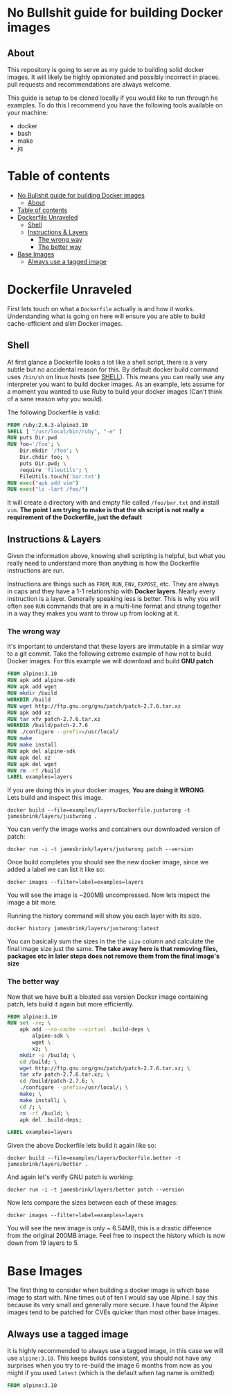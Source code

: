 # No Bullshit guide for building Docker images

## About
This repository is going to serve as my guide to building solid docker images. It will likely be highly opinionated and possibly incorrect in places. pull requests and recommendations are always welcome. 

This guide is setup to be cloned locally if you would like to run through he examples. 
To do this I recommend you have the following tools available on your machine:  

* docker
* bash
* make
* jq
  
# Table of contents
- [No Bullshit guide for building Docker images](#No-Bullshit-guide-for-building-Docker-images)
  - [About](#About)
- [Table of contents](#Table-of-contents)
- [Dockerfile Unraveled](#Dockerfile-Unraveled)
  - [Shell](#Shell)
  - [Instructions & Layers](#Instructions--Layers)
    - [The wrong way](#The-wrong-way)
    - [The better way](#The-better-way)
- [Base Images](#Base-Images)
  - [Always use a tagged image](#Always-use-a-tagged-image)

# Dockerfile Unraveled

First lets touch on what a `Dockerfile` actually is and how it works. Understanding what is going on here 
will ensure you are able to build cache-efficient and slim Docker images.

## Shell
At first glance a Dockerfile looks a lot like a shell script, there is a very subtle but no accidental reason for this.
By default docker build command uses `/bin/sh` on linux hosts (see [SHELL](https://docs.docker.com/engine/reference/builder/#shell)). This means you can really use any interpreter you want to build docker images. As an example, lets assume for a moment you wanted to use Ruby to build your docker images (Can't think of a sane reason why you would). 

The following Dockerfile is valid: 
```Dockerfile
FROM ruby:2.6.3-alpine3.10
SHELL [ "/usr/local/bin/ruby", "-e" ]
RUN puts Dir.pwd
RUN foo='/foo'; \
    Dir.mkdir '/foo'; \
    Dir.chdir foo; \
    puts Dir.pwd; \
    require 'fileutils'; \
    FileUtils.touch('bar.txt')
RUN exec("apk add vim")
RUN exec("ls -lart /foo/")
```

It will create a directory with and empty file called `/foo/bar.txt` and install `vim`. **The point I am trying to make is that the sh script is not really a requirement of the Dockerfile, just the default**

## Instructions & Layers

Given the information above, knowing shell scripting is helpful, but what you really need to understand more than anything is how the Dockerfile instructions are run.

Instructions are things such as `FROM`, `RUN`, `ENV`, `EXPOSE`, etc. They are always in caps and they have a 1-1 relationship with **Docker layers**. Nearly every instruction is a layer. Generally speaking less is better. This is why you will often see `RUN` commands that are in a multi-line format and strung together in a way they makes you want to throw up from looking at it. 

### The wrong way

It's important to understand that these layers are immutable in a similar way to a git commit. Take the following extreme example of how not to build Docker images. For this example we will download and build **GNU patch**

```Dockerfile
FROM alpine:3.10
RUN apk add alpine-sdk
RUN apk add wget
RUN mkdir /build
WORKDIR /build
RUN wget http://ftp.gnu.org/gnu/patch/patch-2.7.6.tar.xz
RUN apk add xz
RUN tar xfv patch-2.7.6.tar.xz
WORKDIR /build/patch-2.7.6
RUN ./configure --prefix=/usr/local/
RUN make
RUN make install
RUN apk del alpine-sdk
RUN apk del xz
RUN apk del wget
RUN rm -rf /build
LABEL examples=layers
```

If you are doing this in your docker images, **You are doing it WRONG**.  
Lets build and inspect this image.

```shell
docker build --file=examples/layers/Dockerfile.justwrong -t jamesbrink/layers/justwrong .
```

You can verify the image works and containers our downloaded version of patch:
```shell
docker run -i -t jamesbrink/layers/justwrong patch --version
```

Once build completes you should see the new docker image, since we added a label we can list it like so:
```shell
docker images --filter=label=examples=layers
```

You will see the image is ~200MB uncompressed. Now lets inspect the image a bit more.  

Running the history command will show you each layer with its size.
```shell
docker history jamesbrink/layers/justwrong:latest
```

You can basically sum the sizes in the the `size` column and calculate the final image size just the same. **The take away here is that removing files, packages etc in later steps does not remove them from the final image's size**

### The better way

Now that we have built a bloated ass version Docker image containing patch, lets build it again but more efficiently.

```Dockerfile
FROM alpine:3.10
RUN set -xe; \
    apk add --no-cache --virtual .build-deps \
        alpine-sdk \
        wget \
        xz; \
    mkdir -p /build; \
    cd /build; \
    wget http://ftp.gnu.org/gnu/patch/patch-2.7.6.tar.xz; \
    tar xfv patch-2.7.6.tar.xz; \
    cd /build/patch-2.7.6; \
    ./configure --prefix=/usr/local/; \
    make; \
    make install; \
    cd /; \
    rm -rf /build; \
    apk del .build-deps;

LABEL examples=layers
```

Given the above Dockerfile lets build it again like so:
```shell
docker build --file=examples/layers/Dockerfile.better -t jamesbrink/layers/better .
```

And again let's verify GNU patch is working:
```shell
docker run -i -t jamesbrink/layers/better patch --version
```

Now lets compare the sizes between each of these images:
```shell
docker images --filter=label=examples=layers
```

You will see the new image is only ~ 6.54MB, this is a drastic difference from the original 200MB image. Feel free to inspect the history which is now down from 19 layers to 5.

# Base Images

The first thing to consider when building a docker image is which base image to start with. 
Nine times out of ten I would say use Alpine. I say this because its very small and generally more secure. 
I have found the Alpine images tend to be patched for CVEs quicker than most other base images. 

## Always use a tagged image

It is highly recommended to always use a tagged image, in this case we will use `alpine:3.10`. This keeps builds
consistent, you should not have any surprises when you try to re-build the image 6 months from now as you might if you used `latest` (which is the default when tag name is omitted)

```Dockerfile
FROM alpine:3.10
```



